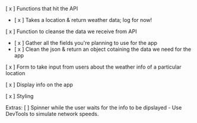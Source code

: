 [ x ] Functions that hit the API

- [ x ] Takes a location & return weather data; log for now!

[ x ] Function to cleanse the data we receive from API

- [ x ] Gather all the fields you're planning to use for the app
- [ x ] Clean the json & return an object cotaining the data we need for the app

[ x ] Form to take input from users about the weather info of a particular location

[ x ] Display info on the app

[ x ] Styling

Extras:
[ ] Spinner while the user waits for the info to be dipslayed - Use DevTools to simulate network speeds.

